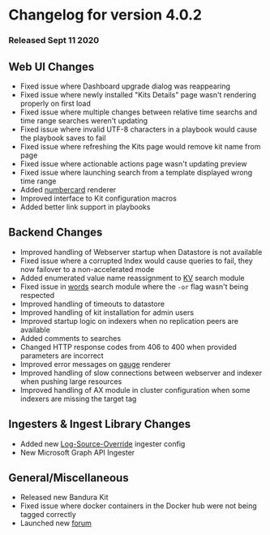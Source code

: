 # Changelog for version 4.0.2

### Released Sept 11 2020


## Web UI Changes
* Fixed issue where Dashboard upgrade dialog was reappearing
* Fixed issue where newly installed "Kits Details" page wasn't rendering properly on first load
* Fixed issue where multiple changes between relative time searchs and time range searches weren't updating
* Fixed issue where invalid UTF-8 characters in a playbook would cause the playbook saves to fail
* Fixed issue where refreshing the Kits page would remove kit name from page
* Fixed issue where actionable actions page wasn't updating preview
* Fixed issue where launching search from a template displayed wrong time range
* Added [numbercard](#!search/numbercard/numbercard.md) renderer
* Improved interface to Kit configuration macros
* Added better link support in playbooks

## Backend Changes
* Improved handling of Webserver startup when Datastore is not available
* Fixed issue where a corrupted Index would cause queries to fail, they now failover to a non-accelerated mode
* Added enumerated value name reassignment to [KV](#!search/kv/kv.md) search module
* Fixed issue in [words](#!search/words/words.md) search module where the `-or` flag wasn't being respected
* Improved handling of timeouts to datastore
* Improved handling of kit installation for admin users
* Improved startup logic on indexers when no replication peers are available
* Added comments to searches
* Changed HTTP response codes from 406 to 400 when provided parameters are incorrect
* Improved error messages on [gauge](#!search/gauge/gauge.md) renderer
* Improved handling of slow connections between webserver and indexer when pushing large resources
* Improved handling of AX module in cluster configuration when some indexers are missing the target tag

## Ingesters & Ingest Library Changes
* Added new [Log-Source-Override](#!ingesters/ingesters.md#Log-Source-Override) ingester config
* New Microsoft Graph API Ingester 

## General/Miscellaneous
* Released new Bandura Kit
* Fixed issue where docker containers in the Docker hub were not being tagged correctly
* Launched new [forum](https://forum.gravwell.io)
